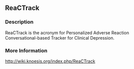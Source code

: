 ## ReaCTrack
### Description
ReaCTrack is the acronym for Personalized Adverse Reaction Conversational-based Tracker for Clinical Depression.

### More Information
http://wiki.knoesis.org/index.php/ReaCTrack
